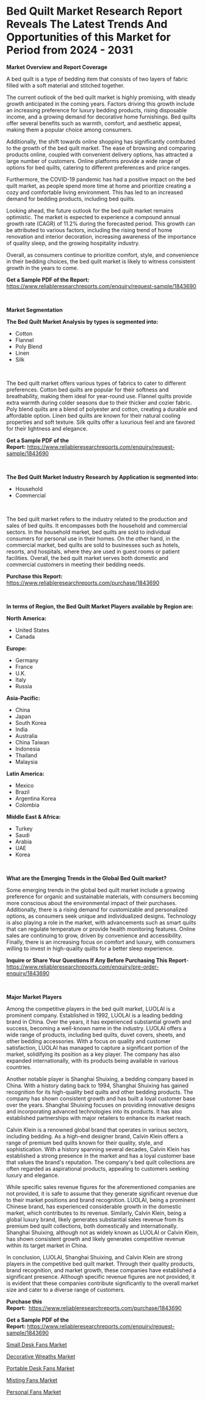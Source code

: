 <p><h1>Bed Quilt Market Research Report Reveals The Latest Trends And Opportunities of this Market for Period from 2024 - 2031</h1></p><p><strong>Market Overview and Report Coverage</strong></p>
<p><p>A bed quilt is a type of bedding item that consists of two layers of fabric filled with a soft material and stitched together.</p><p>The current outlook of the bed quilt market is highly promising, with steady growth anticipated in the coming years. Factors driving this growth include an increasing preference for luxury bedding products, rising disposable income, and a growing demand for decorative home furnishings. Bed quilts offer several benefits such as warmth, comfort, and aesthetic appeal, making them a popular choice among consumers.</p><p>Additionally, the shift towards online shopping has significantly contributed to the growth of the bed quilt market. The ease of browsing and comparing products online, coupled with convenient delivery options, has attracted a large number of customers. Online platforms provide a wide range of options for bed quilts, catering to different preferences and price ranges.</p><p>Furthermore, the COVID-19 pandemic has had a positive impact on the bed quilt market, as people spend more time at home and prioritize creating a cozy and comfortable living environment. This has led to an increased demand for bedding products, including bed quilts.</p><p>Looking ahead, the future outlook for the bed quilt market remains optimistic. The market is expected to experience a compound annual growth rate (CAGR) of 11.2% during the forecasted period. This growth can be attributed to various factors, including the rising trend of home renovation and interior decoration, increasing awareness of the importance of quality sleep, and the growing hospitality industry.</p><p>Overall, as consumers continue to prioritize comfort, style, and convenience in their bedding choices, the bed quilt market is likely to witness consistent growth in the years to come.</p></p>
<p><strong>Get a Sample PDF of the Report:</strong> <a href="https://www.reliableresearchreports.com/enquiry/request-sample/1843690">https://www.reliableresearchreports.com/enquiry/request-sample/1843690</a></p>
<p>&nbsp;</p>
<p><strong>Market Segmentation</strong></p>
<p><strong>The Bed Quilt Market Analysis by types is segmented into:</strong></p>
<p><ul><li>Cotton</li><li>Flannel</li><li>Poly Blend</li><li>Linen</li><li>Silk</li></ul></p>
<p>&nbsp;</p>
<p><p>The bed quilt market offers various types of fabrics to cater to different preferences. Cotton bed quilts are popular for their softness and breathability, making them ideal for year-round use. Flannel quilts provide extra warmth during colder seasons due to their thicker and cozier fabric. Poly blend quilts are a blend of polyester and cotton, creating a durable and affordable option. Linen bed quilts are known for their natural cooling properties and soft texture. Silk quilts offer a luxurious feel and are favored for their lightness and elegance.</p></p>
<p><strong>Get a Sample PDF of the Report:</strong>&nbsp;<a href="https://www.reliableresearchreports.com/enquiry/request-sample/1843690">https://www.reliableresearchreports.com/enquiry/request-sample/1843690</a></p>
<p>&nbsp;</p>
<p><strong>The Bed Quilt Market Industry Research by Application is segmented into:</strong></p>
<p><ul><li>Household</li><li>Commercial</li></ul></p>
<p>&nbsp;</p>
<p><p>The bed quilt market refers to the industry related to the production and sales of bed quilts. It encompasses both the household and commercial sectors. In the household market, bed quilts are sold to individual consumers for personal use in their homes. On the other hand, in the commercial market, bed quilts are sold to businesses such as hotels, resorts, and hospitals, where they are used in guest rooms or patient facilities. Overall, the bed quilt market serves both domestic and commercial customers in meeting their bedding needs.</p></p>
<p><strong>Purchase this Report:</strong>&nbsp; <a href="https://www.reliableresearchreports.com/purchase/1843690">https://www.reliableresearchreports.com/purchase/1843690</a></p>
<p>&nbsp;</p>
<p><strong>In terms of Region, the Bed Quilt Market Players available by Region are:</strong></p>
<p>
    <p> <strong> North America: </strong>
        <ul>
            <li>United States</li>
            <li>Canada</li>
        </ul>
        </p> 
    <p> <strong> Europe: </strong>
        <ul>
            <li>Germany</li>
            <li>France</li>
            <li>U.K.</li>
            <li>Italy</li>
            <li>Russia</li>
        </ul>
        </p> 
    <p> <strong> Asia-Pacific: </strong>
        <ul>
            <li>China</li>
            <li>Japan</li>
            <li>South Korea</li>
            <li>India</li>
            <li>Australia</li>
            <li>China Taiwan</li>
            <li>Indonesia</li>
            <li>Thailand</li>
            <li>Malaysia</li>
        </ul>
        </p> 
    <p> <strong> Latin America: </strong>
        <ul>
            <li>Mexico</li>
            <li>Brazil</li>
            <li>Argentina Korea</li>
            <li>Colombia</li>
        </ul>
        </p> 
    <p> <strong> Middle East & Africa: </strong>
        <ul>
            <li>Turkey</li>
            <li>Saudi</li>
            <li>Arabia</li>
            <li>UAE</li>
            <li>Korea</li>
        </ul>
    </p>
    </p>
<p>&nbsp;</p>
<p><strong>What are the Emerging Trends in the Global Bed Quilt market?</strong></p>
<p><p>Some emerging trends in the global bed quilt market include a growing preference for organic and sustainable materials, with consumers becoming more conscious about the environmental impact of their purchases. Additionally, there is a rising demand for customizable and personalized options, as consumers seek unique and individualized designs. Technology is also playing a role in the market, with advancements such as smart quilts that can regulate temperature or provide health monitoring features. Online sales are continuing to grow, driven by convenience and accessibility. Finally, there is an increasing focus on comfort and luxury, with consumers willing to invest in high-quality quilts for a better sleep experience.</p></p>
<p><strong>Inquire or Share Your Questions If Any Before Purchasing This Report</strong>- <a href="https://www.reliableresearchreports.com/enquiry/pre-order-enquiry/1843690">https://www.reliableresearchreports.com/enquiry/pre-order-enquiry/1843690</a></p>
<p>&nbsp;</p>
<p><strong>Major Market Players</strong></p>
<p><p>Among the competitive players in the bed quilt market, LUOLAI is a prominent company. Established in 1992, LUOLAI is a leading bedding brand in China. Over the years, it has experienced substantial growth and success, becoming a well-known name in the industry. LUOLAI offers a wide range of products, including bed quilts, duvet covers, sheets, and other bedding accessories. With a focus on quality and customer satisfaction, LUOLAI has managed to capture a significant portion of the market, solidifying its position as a key player. The company has also expanded internationally, with its products being available in various countries.</p><p>Another notable player is Shanghai Shuixing, a bedding company based in China. With a history dating back to 1994, Shanghai Shuixing has gained recognition for its high-quality bed quilts and other bedding products. The company has shown consistent growth and has built a loyal customer base over the years. Shanghai Shuixing focuses on providing innovative designs and incorporating advanced technologies into its products. It has also established partnerships with major retailers to enhance its market reach.</p><p>Calvin Klein is a renowned global brand that operates in various sectors, including bedding. As a high-end designer brand, Calvin Klein offers a range of premium bed quilts known for their quality, style, and sophistication. With a history spanning several decades, Calvin Klein has established a strong presence in the market and has a loyal customer base that values the brand's reputation. The company's bed quilt collections are often regarded as aspirational products, appealing to customers seeking luxury and elegance.</p><p>While specific sales revenue figures for the aforementioned companies are not provided, it is safe to assume that they generate significant revenue due to their market positions and brand recognition. LUOLAI, being a prominent Chinese brand, has experienced considerable growth in the domestic market, which contributes to its revenue. Similarly, Calvin Klein, being a global luxury brand, likely generates substantial sales revenue from its premium bed quilt collections, both domestically and internationally. Shanghai Shuixing, although not as widely known as LUOLAI or Calvin Klein, has shown consistent growth and likely generates competitive revenue within its target market in China.</p><p>In conclusion, LUOLAI, Shanghai Shuixing, and Calvin Klein are strong players in the competitive bed quilt market. Through their quality products, brand recognition, and market growth, these companies have established a significant presence. Although specific revenue figures are not provided, it is evident that these companies contribute significantly to the overall market size and cater to a diverse range of customers.</p></p>
<p><strong>Purchase this Report:</strong>&nbsp;&nbsp;<a href="https://www.reliableresearchreports.com/purchase/1843690">https://www.reliableresearchreports.com/purchase/1843690</a></p>
<p></p>
<p><strong>Get a Sample PDF of the Report:</strong>&nbsp;<a href="https://www.reliableresearchreports.com/enquiry/request-sample/1843690">https://www.reliableresearchreports.com/enquiry/request-sample/1843690</a></p>
<p><p><a href="https://github.com/sofayahoo2023/Market-Research-Report-List-2/blob/main/small-desk-fans-market.md">Small Desk Fans Market</a></p><p><a href="https://github.com/gdfhhhj/Market-Research-Report-List-2/blob/main/decorative-wreaths-market.md">Decorative Wreaths Market</a></p><p><a href="https://github.com/pizolina/Market-Research-Report-List-2/blob/main/portable-desk-fans-market.md">Portable Desk Fans Market</a></p><p><a href="https://github.com/luckyshygirl/Market-Research-Report-List-2/blob/main/misting-fans-market.md">Misting Fans Market</a></p><p><a href="https://github.com/vimar16th/Market-Research-Report-List-2/blob/main/personal-fans-market.md">Personal Fans Market</a></p></p>